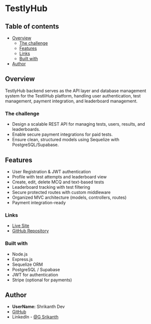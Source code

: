 # TestlyHub

## Table of contents
- [Overview](#overview)
  - [The challenge](#the-challenge)
  - [Features](#Features)
  - [Links](#links)
  - [Built with](#built-with)
- [Author](#author)

## Overview
TestlyHub backend serves as the API layer and database management system for the TestliHub platform, handling user authentication, test management, payment integration, and leaderboard management.

### The challenge
- Design a scalable REST API for managing tests, users, results, and leaderboards.
- Enable secure payment integrations for paid tests.
- Ensure clean, structured models using Sequelize with PostgreSQL/Supabase.

## Features
- User Registration & JWT authentication
- Profile with test attempts and leaderboard view
- Create, edit, delete MCQ and text-based tests
- Leaderboard tracking with test filtering
- Secure protected routes with custom middleware
- Organized MVC architecture (models, controllers, routes)
- Payment integration-ready

### Links
- [Live Site](https://your-testlihub-backend.onrender.com)
- [GitHub Repository](https://github.com/shrikanth-dev/testlyhub-backend)

### Built with
- Node.js
- Express.js
- Sequelize ORM
- PostgreSQL / Supabase
- JWT for authentication
- Stripe (optional for payments)

## Author
- **UserName:** Shrikanth Dev
- [GitHub](https://github.com/shrikanth-dev)
- LinkedIn - [@G Srikanth](https://www.linkedin.com/in/g-srikanth-gs)